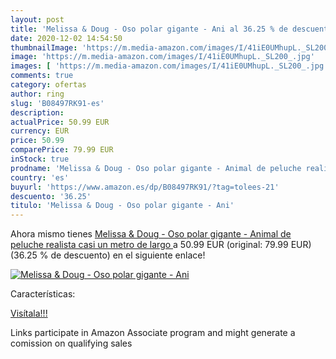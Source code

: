 ```yaml
---
layout: post
title: 'Melissa & Doug - Oso polar gigante - Ani al 36.25 % de descuento'
date: 2020-12-02 14:54:50
thumbnailImage: 'https://m.media-amazon.com/images/I/41iE0UMhupL._SL200_.jpg'
image: 'https://m.media-amazon.com/images/I/41iE0UMhupL._SL200_.jpg'
images: [ 'https://m.media-amazon.com/images/I/41iE0UMhupL._SL200_.jpg' ]
comments: true
category: ofertas
author: ring
slug: 'B08497RK91-es'
description:
actualPrice: 50.99 EUR
currency: EUR
price: 50.99
comparePrice: 79.99 EUR
inStock: true
prodname: 'Melissa & Doug - Oso polar gigante - Animal de peluche realista  casi un metro de largo '
country: 'es'
buyurl: 'https://www.amazon.es/dp/B08497RK91/?tag=tolees-21'
descuento: '36.25'
titulo: 'Melissa & Doug - Oso polar gigante - Ani'
---
```


Ahora mismo tienes [Melissa & Doug - Oso polar gigante - Animal de peluche realista  casi un metro de largo ](https://www.amazon.es/dp/B08497RK91/?tag=tolees-21) a 50.99 EUR (original: 79.99 EUR) (36.25 %  de descuento) en el siguiente enlace!

[![Melissa & Doug - Oso polar gigante - Ani](https://m.media-amazon.com/images/I/41iE0UMhupL._SL200_.jpg)](https://www.amazon.es/dp/B08497RK91/?tag=tolees-21)

Características:


[Visítala!!!](https://www.amazon.es/dp/B08497RK91/?tag=tolees-21)

Links participate in Amazon Associate program and might generate a comission on qualifying sales
